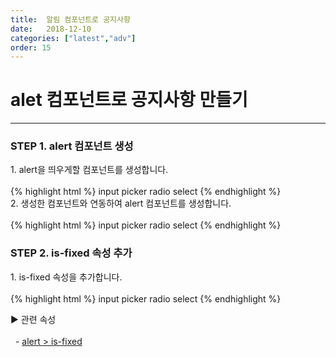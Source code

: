 ```yaml
---
title:  알림 컴포넌트로 공지사항
date:   2018-12-10
categories: ["latest","adv"]
order: 15
---
```


alet 컴포넌트로 공지사항 만들기
===

---

### STEP 1. alert 컴포넌트 생성
<div>1. alert을 띄우게할 컴포넌트를 생성합니다.</div>
<br>
{% highlight html %}
<sbux-select id="test_1" name="test_1" uitype="single">
    <option-item value="value">input</option-item>
    <option-item value="value">picker</option-item>
    <option-item value="value">radio</option-item>
    <option-item value="value">select</option-item>
</sbux-select>
{% endhighlight %}

<div>2. 생성한 컴포넌트와 연동하여 alert 컴포넌트를 생성합니다.</div>
<br>
{% highlight html %}
<sbux-select id="test_1" name="test_1" uitype="single">
    <option-item value="value">input</option-item>
    <option-item value="value">picker</option-item>
    <option-item value="value">radio</option-item>
    <option-item value="value">select</option-item>
</sbux-select>
<sbux-alert id="sbIdx1_1" name="sbTagNm1_1" uitype="alert" switch-name="test_1"
            case-array="{iValue,,input을 선택하셨습니다.,}^
                        {pValue,,picker를 선택하셨습니다.,}^
                        {rValue,,radio를 선택하셨습니다.,}^
                        {sValue,,select를 선택하셨습니다.,}">
</sbux-alert>
{% endhighlight %}

### STEP 2. is-fixed 속성 추가
<div>1. is-fixed 속성을 추가합니다.</div>
<br>
{% highlight html %}
<sbux-select id="test_1" name="test_1" uitype="single">
    <option-item value="value">input</option-item>
    <option-item value="value">picker</option-item>
    <option-item value="value">radio</option-item>
    <option-item value="value">select</option-item>
</sbux-select>
<sbux-alert id="sbIdx1_1" name="sbTagNm1_1" uitype="alert" switch-name="test_1"
            case-array="{iValue,,input을 선택하셨습니다.,}^
                        {pValue,,picker를 선택하셨습니다.,}^
                        {rValue,,radio를 선택하셨습니다.,}^
                        {sValue,,select를 선택하셨습니다.,}"
            is-fixed="true">
</sbux-alert>
{% endhighlight %}

<sbux-tabs id="explainTab" name="explainTab" uitype="normal" title-target-id-array="exTab1" 
           title-text-array="설명">
</sbux-tabs>
<div class="tab-content">
    <div id="exTab1">
        ▶ 관련 속성<br><br>
        &nbsp;&nbsp;- <a href="https://softbowllab.github.io/sbux/attribute/latest/alert.isconfirm#alert" target="_blank">alert > is-fixed</a><br>
    </div>
</div>